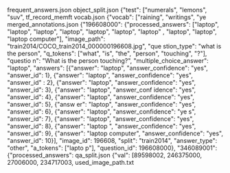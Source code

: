 frequent_answers.json
object_split.json {"test": ["numerals", "lemons", "suv",
tf_record_memft 
vocab.json {"vocab": ["raining", "writings", "ye
merged_annotations.json 
{"196608000": {"processed_answers": ["laptop", "laptop", "laptop", "laptop", "laptop", "laptop", "laptop"
, "laptop", "laptop", "laptop computer"], "image_path": "train2014/COCO_train2014_000000196608.jpg", "que
stion_type": "what is the person", "q_tokens": ["what", "is", "the", "person", "touching", "?"], "questio
n": "What is the person touching?", "multiple_choice_answer": "laptop", "answers": [{"answer": "laptop",
"answer_confidence": "yes", "answer_id": 1}, {"answer": "laptop", "answer_confidence": "yes", "answer_id"
: 2}, {"answer": "laptop", "answer_confidence": "yes", "answer_id": 3}, {"answer": "laptop", "answer_conf
idence": "yes", "answer_id": 4}, {"answer": "laptop", "answer_confidence": "yes", "answer_id": 5}, {"answ
er": "laptop", "answer_confidence": "yes", "answer_id": 6}, {"answer": "laptop", "answer_confidence": "ye
s", "answer_id": 7}, {"answer": "laptop", "answer_confidence": "yes", "answer_id": 8}, {"answer": "laptop
", "answer_confidence": "yes", "answer_id": 9}, {"answer": "laptop computer", "answer_confidence": "yes",
 "answer_id": 10}], "image_id": 196608, "split": "train2014", "answer_type": "other", "a_tokens": ["lapto
p"], "question_id": 196608000}, "346089001": {"processed_answers":
qa_split.json {"val": [89598002, 246375000, 27006000, 234717003,
used_image_path.txt
